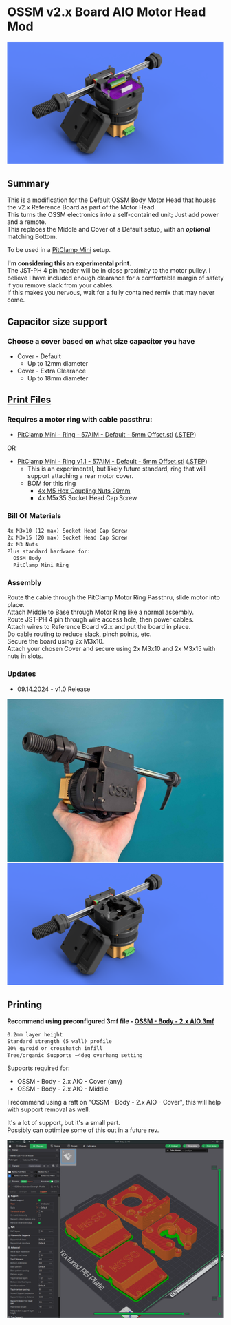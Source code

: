 # OSSM v2.x Board AIO Motor Head Mod
![](Images/Renders/Primary.png)

## Summary    
This is a modification for the Default OSSM Body Motor Head that houses the v2.x Reference Board as part of the Motor Head.  
This turns the OSSM electronics into a self-contained unit; Just add power and a remote.  
This replaces the Middle and Cover of a Default setup, with an ***optional*** matching Bottom.  


To be used in a [PitClamp Mini](https://github.com/armpitMFG/PitClamp-Mini) setup.

**I'm considering this an experimental print.**  
The JST-PH 4 pin header will be in close proximity to the motor pulley. 
I believe I have included enough clearance for a comfortable margin of safety if you remove slack from your cables.  
If this makes you nervous, wait for a fully contained remix that may never come.   


## Capacitor size support
### Choose a cover based on what size capacitor you have
- Cover - Default
  - Up to 12mm diameter
- Cover - Extra Clearance
  - Up to 18mm diameter



## [Print Files](Files/)  
### Requires a motor ring with cable passthru:  
- [PitClamp Mini - Ring - 57AIM - Default - 5mm Offset.stl](https://github.com/armpitMFG/PitClamp-Mini/blob/main/Files/Rings/PitClamp%20Mini%20-%20Ring%20-%2057AIM%20-%20Default%20-%205mm%20Offset.stl) ([.STEP](https://github.com/armpitMFG/PitClamp-Mini/blob/main/Files/Rings/STEP/PitClamp%20Mini%20-%20Ring%20-%2057AIM%20-%20Default%20-%205mm%20Offset.step))  

OR   

- [PitClamp Mini - Ring v1.1 - 57AIM - Default - 5mm Offset.stl](https://github.com/armpitMFG/PitClamp-Mini/blob/main/Files/Rings/FUTURE/PitClamp%20Mini%20-%20Ring%20v1.1%20-%2057AIM%20-%20Default%20-%205mm%20Offset.stl) ([.STEP](https://github.com/armpitMFG/PitClamp-Mini/blob/main/Files/Rings/FUTURE/STEP/PitClamp%20Mini%20-%20Ring%20v1.1%20-%2057AIM%20-%20Default%20-%205mm%20Offset.step))
    - This is an experimental, but likely future standard, ring that will support attaching a rear motor cover.
    - BOM for this ring
      - [4x M5 Hex Coupling Nuts 20mm](https://www.amazon.com/uxcell-0-8-Pitch-Length-Stainless-Coupling/dp/B07JPYF4DC/)
      - 4x M5x35 Socket Head Cap Screw

### Bill Of Materials
    4x M3x10 (12 max) Socket Head Cap Screw
    2x M3x15 (20 max) Socket Head Cap Screw
    4x M3 Nuts
    Plus standard hardware for:
      OSSM Body
      PitClamp Mini Ring

### Assembly

Route the cable through the PitClamp Motor Ring Passthru, slide motor into place.  
Attach Middle to Base through Motor Ring like a normal assembly.  
Route JST-PH 4 pin through wire access hole, then power cables.  
Attach wires to Reference Board v2.x and put the board in place.  
Do cable routing to reduce slack, pinch points, etc.  
Secure the board using 2x M3x10.    
Attach your chosen Cover and secure using 2x M3x10 and 2x M3x15 with nuts in slots.  

### Updates
  - 09.14.2024 - v1.0 Release

![](Images/AIO_Holding.jpg)
![](Images/Renders/Secondary.png)

## Printing

**Recommend using preconfigured 3mf file - [OSSM - Body - 2.x AIO.3mf](Files/OSSM%20-%20Body%20-%202.x%20AIO.3mf)**

    0.2mm layer height
    Standard strength (5 wall) profile
    20% gyroid or crosshatch infill
    Tree/organic Supports ~4deg overhang setting
  
Supports required for:
  - OSSM - Body - 2.x AIO - Cover (any)
  - OSSM - Body - 2.x AIO - Middle

I recommend using a raft on "OSSM - Body - 2.x AIO - Cover", this will help with support removal as well.

It's a lot of support, but it's a small part.  
Possibly can optimize some of this out in a future rev.  

![](Images/Print/Print.png)  
